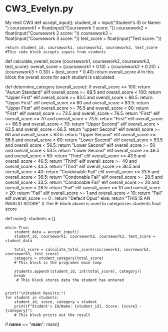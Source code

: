 # CW3_Evelyn.py
My resit CW3
def accept_input():
    student_id = input("Student's ID or Name: ")
    coursework1 = float(input("Coursework 1 score: "))
    coursework2 = float(input("Coursework 2 score: "))
    coursework3 = float(input("Coursework 3 score: "))
    test_score = float(input("Test score: "))
    
    return student_id, coursework1, coursework2, coursework3, test_score
    #This code block accepts inputs from students 

def calculate_overall_score (coursework1, coursework2, coursework3, test_score):
    overall_score = (coursework1 * 0.10) + (coursework2 * 0.20) + (coursework3 * 0.30) + (test_score * 0.40)
    return overall_score
    # In this block the overall score for each student is calculated

def determine_category (overall_score):
    if overall_score == 100:
            return "Aurum Standard"
    elif overall_score >= 88.5 and overall_score < 100:
            return "Upper First"
    elif overall_score >= 83.5 and overall_score < 88.5:
            return "Upper First"
    elif overall_score >= 80 and overall_score < 83.5:
            return "Upper First"
    elif overall_score >= 76.5 and overall_score < 80:
            return "First"
    elif overall_score >= 73.5 and overall_score < 76.5:
            return "First"
    elif overall_score >= 70 and overall_score < 73.5:
            return "First"
    elif overall_score >= 66.5 and overall_score < 70:
            return "Upper Second"
    elif overall_score > 63.5 and overall_score < 66.5:
            return "upperr Second"
    elif overall_score >= 60 and overall_score < 63.5:
            return "Upper Second"
    elif overall_score >= 56.5 and overall_score < 60:
            return "Lower Second"
    elif overall_score > 53.5 and overall_score < 56.5:
            return "Lower Second"
    elif overall_score >= 50 and overall_score < 53.5:
            return "Lower Second"
    elif overall_score >= 46.5 and overall_score < 50:
            return "Third"
    elif overall_score >= 43.5 and overall_score < 46.5:
           return "Third"
    elif overall_score >= 40 and overall_score < 43.5:
            return "Third"
    elif overall_score >= 36.5 and overall_score < 40:
            return "Condonable Fail"
    elif overall_score >= 33.5 and overall_score < 36.5:
            return "Condonable Fail"
    elif overall_score >= 28.5 and overall_score < 33.5:
            return "Condonable Fail"
    elif overall_score >= 20 and overall_score < 28.5:
            return "Fail"
    elif overall_score >= 10 and overall_score < 20:
            return "Fail"
    elif overall_score >= 1 and overall_score < 10:
            return "Fail"
    elif overall_score == 0 :
            return "Defecit Opus"
    else:
            return "THIS IS AN INVALID SCORE"
    # The IF block above is used to categorizes students final score

def main():
    students = []
    
    while True:
        student_data = accept_input()
        student_id, coursework1, coursework2, coursework3, test_score = student_data
        
        total_score = calculate_total_score(coursework1, coursework2, coursework3, test_score)
        category = student_category(total_score)
        # This block is the programes main loop
        
        students.append((student_id, int(total_score), category))
        break
         # This block stores data the student has entered 
            
    
    print("\nStudent Results:")
    for student in students:
        student_id, score, category = student
        print(f"Student's ID/Name: {student_id}, Score: {score} - {category}")
        # This block prints out the result

if __name__ == "__main__":
    main()

